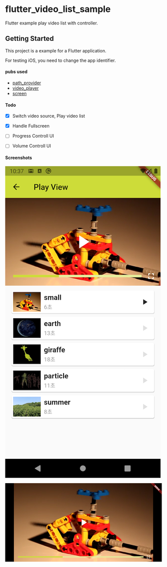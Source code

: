 # flutter_video_list_sample

Flutter example play video list with controller.

## Getting Started

This project is a example for a Flutter application.

For testing iOS, you need to change the app identifier.

#### pubs used

* [path_provider](https://pub.dev/packages/path_provider)
* [video_player](https://pub.dev/packages/video_player)
* [screen](https://pub.dev/packages/screen)

#### Todo

- [x] Switch video source, Play video list
- [x] Handle Fullscreen
- [ ] Progress Controll UI
- [ ] Volume Controll UI


#### Screenshots

![Play List Screenshot](/Screenshot_1.png)

![Fullscreen Screenshot](/Screenshot_2.png)